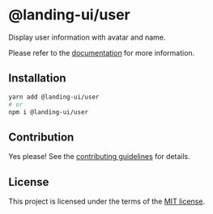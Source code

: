 # @landing-ui/user

Display user information with avatar and name.

Please refer to the [documentation](https://landing-ui.vercel.app/docs/components/user) for more information.

## Installation

```sh
yarn add @landing-ui/user
# or
npm i @landing-ui/user
```

## Contribution

Yes please! See the
[contributing guidelines](https://github.com/PanagiotisPitsikoulis/landing.ui/blob/master/CONTRIBUTING.md)
for details.

## License

This project is licensed under the terms of the
[MIT license](https://github.com/PanagiotisPitsikoulis/landing.ui/blob/master/LICENSE).
